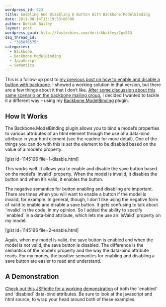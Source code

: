 ```yaml
---
wordpress_id: 523
title: Enabling And Disabling A Button With Backbone.ModelBinding
date: 2011-08-14T13:19:53+00:00
author: Derick Bailey
layout: post
wordpress_guid: http://lostechies.com/derickbailey/?p=523
dsq_thread_id:
  - "385876575"
categories:
  - Backbone
  - Backbone.ModelBinding
  - JavaScript
  - Semantics
---
```

This is a follow-up post to [my previous post on how to enable and disable a button with backbone](http://lostechies.com/derickbailey/2011/06/15/binding-a-backbone-view-to-a-model-to-enable-and-disable-a-button/). I showed a working solution in that version, but there are a few things about it that I don&#8217;t like. [After some discussion about this same scenario on the backbone mailing group](https://groups.google.com/forum/#!topic/backbonejs/d07E5pAxm1w), I decided I wanted to tackle it a different way &#8211; using my [Backbone.ModelBinding](http://github.com/derickbailey/backbone.modelbinding) plugin.

## How It Works

The Backbone.ModelBinding plugin allows you to bind a model&#8217;s properties to various attributes of an html element through the use of a data-bind attribute in your html element (see the readme for more detail). One of the things you can do with this is set the element to be disabled based on the value of a model&#8217;s property:

[gist id=1145196 file=1-disable.html]

This works well. It allows you to enable and disable the save button based on the model&#8217;s \`invalid\` property. When the model is invalid, it disables the button and when it&#8217;s valid, it enables the button.

The negative semantics for button enabling and disabling are important. There are times when you will want to enable a button if the model is invalid, for example. In general, though, I don&#8217;t like using the negative form of valid to enable and disable a save button. It gets confusing to talk about \`invalid\` in the code, in my opinion. So I added the ability to specify \`enabled\` in a data-bind attribute, which lets me use an \`isValid\` property on my model:

[gist id=1145196 file=2-enable.html]

Again, when my model is valid, the save button is enabled and when the model is not valid, the save button is disabled. The difference is the semantics of the model&#8217;s property and the way the data-bind attribute reads. For my money, the positive semantics for enabling and disabling a save button are easier to read and understand.

## A Demonstration

[Check out this JSFiddle for a working demonstration](http://jsfiddle.net/derickbailey/hxaZf/15/) of both the \`enabled\` and \`disabled\` data-bind attributes. Be sure to look at the javascript and html source, to wrap your head around both of these examples.



 